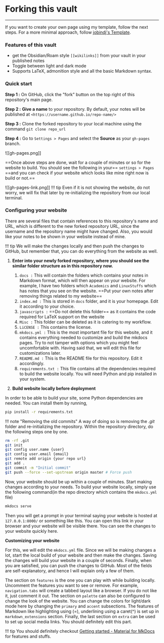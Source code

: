 # Forking this vault
---
If you want to create your own page using my template, follow the next steps. For a more minimal approach, follow [jobindj's Template](https://github.com/jobindj/obsidian-publish-mkdocs). 

### Features of this vault
- get the Obsidian/Roam style `[[wikilinks]]` from your vault in your published notes
- Toggle between light and dark mode
- Supports LaTeX, admonition style and all the basic Markdown syntax. 

### Quick start 
**Step 1 :** On GitHub, click the "fork" button on the top right of this repository's main page. 

**Step 2 :** **Give a name** to your repository. By default, your notes will be published at `<https://username.github.io/repo-name/>`

**Step 3 :** Clone the forked repository to your local machine using the command `git clone repo_url`

**Step 4 :** Go to `Settings > Pages` and select the **Source** as your `gh-pages` branch.


![[gh-pages.png]]

==Once above steps are done, wait for a couple of minutes or so for the website to build. You should see the following in your== `settings > Pages` ==and you can check if your website which looks like mine right now is build or not.==

![[gh-pages-link.png]]
!!! tip
	Even if it is not showing the website, do not worry, we will fix that later by re-initializing the repository from our local terminal. 


### Configuring your website
There are several files that contain references to this repository's name and URL, which is different to the new forked repository URL, since the username and the repository name might have changed. Also, you would like your notes to be shown in your website instead of mine. 

!!! tip
	We will make the changes locally and then push the changes to GitHub, but remember that, you can do everything from the website as well. 

1. **Enter into your newly forked repository, where you should see the similar folder structure as in this repository now.**
	1. `docs :` This will contain the folders which contains your notes in Markdown format, which will then appear on your website. For example, I have two folders which `Academics` and `LinuxStuffs` which has notes that you see on the website. ==Put your own notes after removing things related to my website==
	2. `index.md :` This is stored in `docs` folder, and it is your homepage. Edit it according to your choice. 
	3. `javascripts :` ==Do not delete this folder== as it contains the code required for LaTeX support on the website
	4. `Misc :` This folder can be deleted as it is catering to my workflow.
	5. `LiCENSE :` This contains the license. 
	6. `mkdocs.yml :` This is the most important file for this website, and it contains everything needed to customize and build the mkdocs pages. Try to not tamper with options which you might feel uncomfortable with. Having said that, we will edit this file for customizations later. 
	7. `README.md :` This is the README file for this repository. Edit it accordingly. 
	8. `requirements.txt :` This file contains all the dependencies required to build the website locally. You will need Python and pip installed in your system.


2. **Build website locally before deployment** 

In order to be able to build your site, some Python dependencies are needed. You can install them by running, 
```bash
pip install -r requirements.txt
```

!!! note "Removing the old commits"
	A way of doing so is removing the _.git_ folder and re-initializing the repository. Within the repository directory, do the following steps one by one.


```bash
rm -rf .git
git init
git config user.name {user}
git config user.email {email}
git remote add origin {your repo url}
git add .
git commit -m "Initial commit"
git push --force --set-upstream origin master # Force push
```
Now, your website should be up within a couple of minutes. Start making changes according to your needs. To build your website locally, simply use the following command(in the repo directory which contains the `mkdocs.yml` file)
```bash
mkdocs serve 
```
Then you will get a prompt in your terminal saying your website is hosted at `127.0.0.1:8000/` or something like this. You can open this link in your browser and your website will be visible there. You can see the changes to your website quickly here. 

**Customizing your website**

For this, we will edit the `mkdocs.yml` file. Since we will be making changes a lot, start the local build of your website and then make the changes. Saving the changes will build your website in a couple of seconds. Finally, when you are satisfied, you can push the changes to GitHub. Most of the fields are self-explanatory, and hence I will explain only a few of them. 

The section on `features` is the one you can play with while building locally. Uncomment the features you want to see or remove. For example, `navigation.tabs` will create a tabbed layout like a browser. If you do not like it, just comment it out. The section on `palette` can also be configured to change the look of the website. You can change the colors for light/dark mode here by changing the `primary` and `accent` subsections.  The features of Markdown like highlighting using (=), underlining using a caret(^) is set up in `markdown_extensions` section. Finally, the last section on `extra` can be used to set up social media links. You should definitely edit this part. 

!!! tip
	You should definitely checkout [Getting started - Material for MkDocs](https://squidfunk.github.io/mkdocs-material/getting-started/) for features and stuffs. 








